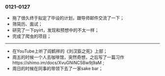 ### 0121-0127
- 拖了很久终于拟定了毕设的计划，跟导师邮件交流了一下；
- 筛简历、面试；
- 研究了一下pyirt，发现和预想中的不太一样；
- 完成了爬虫的项目；

---
- 在YouTube上听了阎鹤祥的《刘汉臣之死》上部；
- 周五的时候一个人去咖啡馆，突然奇想，之后写了一篇习作https://shimo.im/docs/XvuGNiNC5Bw9j9aM ;
- 周日的时候在同事的带领下去了一家sake bar；
